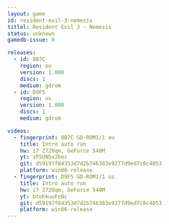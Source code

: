 ```yaml
---
layout: game
id: resident-evil-3-nemesis
titlel: Resident Evil 3 - Nemesis
status: unknown
gamedb-issue: 0

releases:
  - id: 8B7C
    region: eu
    version: 1.000
    discs: 1
    medium: gdrom
  - id: D9F5
    region: us
    version: 1.000
    discs: 1
    medium: gdrom

videos:
  - fingerprint: 8B7C GD-ROM1/1 eu
    title: Intro auto run
    hw: i7 2720qm, GeForce 540M
    yt: zFSUN5x2bec
    git: d59197f84353d7d2b746383e9277d9ed7c8c4053
    platform: win86-release
  - fingerprint: D9F5 GD-ROM1/1 us
    title: Intro auto run
    hw: i7 2720qm, GeForce 540M
    yt: btohkuoFeNc
    git: d59197f84353d7d2b746383e9277d9ed7c8c4053
    platform: win86-release
---
```

